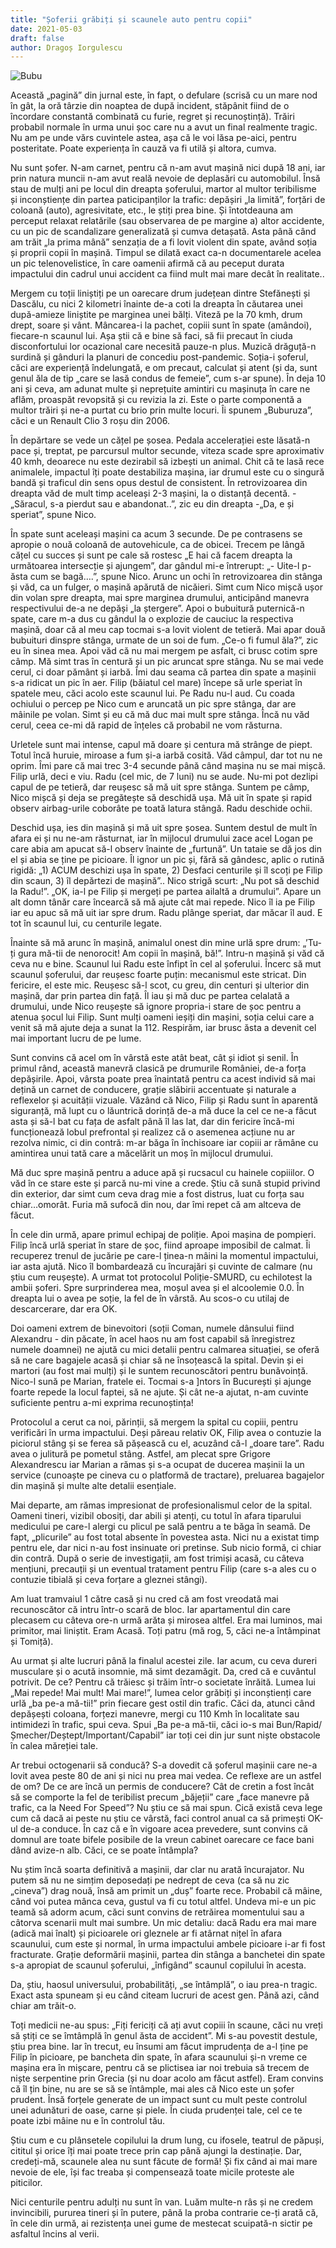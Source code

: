 ```yaml
---
title: "Șoferii grăbiți și scaunele auto pentru copii"
date: 2021-05-03
draft: false
author: Dragoș Iorgulescu
---
```


![Bubu](/images/bubu.jpg)

Această „pagină” din jurnal este, în fapt, o defulare (scrisă cu un mare nod în gât, la oră târzie din noaptea de după incident, stăpânit fiind de o încordare constantă combinată cu furie, regret și recunoștință). Trăiri probabil normale în urma unui șoc care nu a avut un final realmente tragic. Nu am pe unde vărs cuvintele astea, așa că le voi lăsa pe-aici, pentru posteritate. Poate experiența în cauză va fi utilă și altora, cumva.

Nu sunt șofer. N-am carnet, pentru că n-am avut mașină nici după 18 ani, iar prin natura muncii n-am avut reală nevoie de deplasări cu automobilul. Însă stau de mulți ani pe locul din dreapta șoferului, martor al multor teribilisme și inconștiențe din partea paticipanților la trafic: depășiri „la limită”, forțări de coloană (auto), agresivitate, etc., le știți prea bine. Și întotdeauna am perceput relaxat relatările (sau observarea de pe margine a) altor accidente, cu un pic de scandalizare generalizată și cumva detașată. Asta până când am trăit „la prima mână” senzația de a fi lovit violent din spate, având soția și proprii copii în mașină. Timpul se dilată exact ca-n documentarele acelea un pic telenovelistice, în care oamenii afirmă că au peceput durata impactului din cadrul unui accident ca fiind mult mai mare decât în realitate..

Mergem cu toții liniștiți pe un oarecare drum județean dintre Stefănești și Dascălu, cu nici 2 kilometri înainte de-a coti la dreapta în căutarea unei după-amieze liniștite pe marginea unei bălți. Viteză pe la 70 kmh, drum drept, soare și vânt. Mâncarea-i la pachet, copiii sunt în spate (amândoi), fiecare-n scaunul lui. Așa știi că e bine să faci, să fii precaut în ciuda disconfortului lor ocazional care necesită pauze-n plus. Muzică drăguță-n surdină și gânduri la planuri de concediu post-pandemic. Soția-i șoferul, căci are experiență îndelungată, e om precaut, calculat și atent (și da, sunt genul ăla de tip „care se lasă condus de femeie”, cum s-ar spune). În deja 10 ani și ceva, am adunat multe și neprețuite amintiri cu mașinuța în care ne aflăm, proaspăt revopsită și cu revizia la zi. Este o parte componentă a multor trăiri și ne-a purtat cu brio prin multe locuri. Îi spunem „Buburuza”, căci e un Renault Clio 3 roșu din 2006.

În depărtare se vede un cățel pe șosea. Pedala accelerației este lăsată-n pace și, treptat, pe parcursul multor secunde, viteza scade spre aproximativ 40 kmh, deoarece nu este dezirabil să izbești un animal. Chit că te lasă rece animalele, impactul îți poate destabiliza mașina, iar drumul este cu o singură bandă și traficul din sens opus destul de consistent. În retrovizoarea din dreapta văd de mult timp aceleași 2-3 mașini, la o distanță decentă.
-„Săracul, s-a pierdut sau e abandonat..”, zic eu din dreapta
-„Da, e și speriat”, spune Nico.

În spate sunt aceleași mașini ca acum 3 secunde. De pe contrasens se apropie o nouă coloană de autovehicule, ca de obicei. Trecem pe lângă cățel cu succes și sunt pe cale să rostesc „E hai că facem dreapta la următoarea intersecție și ajungem”, dar gândul mi-e întrerupt: „- Uite-l p-ăsta cum se bagă….”, spune Nico. Arunc un ochi în retrovizoarea din stânga și văd, ca un fulger, o mașină apărută de nicăieri. Simt cum Nico mișcă ușor din volan spre dreapta, mai spre marginea drumului, anticipând manevra respectivului de-a ne depăși „la ștergere”. Apoi o bubuitură puternică-n spate, care m-a dus cu gândul la o explozie de cauciuc la respectiva mașină, doar că al meu cap tocmai s-a lovit violent de tetieră. Mai apar două bubuituri dinspre stânga, urmate de un soi de fum. „Ce-o fi fumul ăla?”, zic eu în sinea mea. Apoi văd că nu mai mergem pe asfalt, ci brusc cotim spre câmp. Mă simt tras în centură și un pic aruncat spre stânga. Nu se mai vede cerul, ci doar pământ și iarbă. Îmi dau seama că partea din spate a mașinii s-a ridicat un pic în aer. Filip (băiatul cel mare) începe să urle speriat în spatele meu, căci acolo este scaunul lui. Pe Radu nu-l aud. Cu coada ochiului o percep pe Nico cum e aruncată un pic spre stânga, dar are mâinile pe volan. Simt și eu că mă duc mai mult spre stânga. Încă nu văd cerul, ceea ce-mi dă rapid de înțeles că probabil ne vom răsturna.

Urletele sunt mai intense, capul mă doare și centura mă strânge de piept. Totul încă huruie, miroase a fum și-a iarbă cosită. Văd câmpul, dar tot nu ne oprim. Îmi pare că mai trec 3-4 secunde până când mașina nu se mai mișcă. Filip urlă, deci e viu. Radu (cel mic, de 7 luni) nu se aude. Nu-mi pot dezlipi capul de pe tetieră, dar reușesc să mă uit spre stânga. Suntem pe câmp, Nico mișcă și deja se pregătește să deschidă ușa. Mă uit în spate și rapid observ airbag-urile coborâte pe toată latura stângă. Radu deschide ochii.

Deschid ușa, ies din mașină și mă uit spre șosea. Suntem destul de mult în afara ei și nu ne-am răsturnat, iar în mijlocul drumului zace acel Logan pe care abia am apucat să-l observ înainte de „furtună”. Un tataie se dă jos din el și abia se ține pe picioare. Îl ignor un pic și, fără să gândesc, aplic o rutină rigidă: „1) ACUM deschizi ușa în spate, 2) Desfaci centurile și îl scoți pe Filip din scaun, 3) îl depărtezi de mașină”.. Nico strigă scurt: „Nu pot să deschid la Radu!”. „OK, ia-l pe Filip și mergeți pe partea ailaltă a drumului”. Apare un alt domn tânăr care încearcă să mă ajute cât mai repede. Nico îl ia pe Filip iar eu apuc să mă uit iar spre drum. Radu plânge speriat, dar măcar îl aud. E tot în scaunul lui, cu centurile legate.

Înainte să mă arunc în mașină, animalul onest din mine urlă spre drum: „’Tu-ți gura mă-tii de nenorocit! Am copii în mașină, bă!”. Intru-n mașină și văd că ceva nu e bine. Scaunul lui Radu este înfipt în cel al șoferului. Încerc să mut scaunul șoferului, dar reușesc foarte puțin: mecanismul este stricat. Din fericire, el este mic. Reușesc să-l scot, cu greu, din centuri și ulterior din mașină, dar prin partea din față. Îl iau și mă duc pe partea celalată a drumului, unde Nico reușește să ignore propria-i stare de șoc pentru a atenua șocul lui Filip. Sunt mulți oameni ieșiți din mașini, soția celui care a venit să mă ajute deja a sunat la 112. Respirăm, iar brusc ăsta a devenit cel mai important lucru de pe lume.

Sunt convins că acel om în vârstă este atât beat, cât și idiot și senil. În primul rând, această manevră clasică pe drumurile României, de-a forța depășirile. Apoi, vârsta poate prea înaintată pentru ca acest individ să mai dețină un carnet de conducere, grație slăbirii accentuate și naturale a reflexelor și acuității vizuale. Văzând că Nico, Filip și Radu sunt în aparentă siguranță, mă lupt cu o lăuntrică dorință de-a mă duce la cel ce ne-a făcut asta și să-l bat cu fața de asfalt până îl las lat, dar din fericire încă-mi funcționează lobul prefrontal și realizez că o asemenea acțiune nu ar rezolva nimic, ci din contră: m-ar băga în închisoare iar copiii ar rămâne cu amintirea unui tată care a măcelărit un moș în mijlocul drumului.

Mă duc spre mașină pentru a aduce apă și rucsacul cu hainele copiiilor. O văd în ce stare este și parcă nu-mi vine a crede. Știu că sună stupid privind din exterior, dar simt cum ceva drag mie a fost distrus, luat cu forța sau chiar…omorât. Furia mă sufocă din nou, dar îmi repet că am altceva de făcut.

În cele din urmă, apare primul echipaj de poliție. Apoi mașina de pompieri. Filip încă urlă speriat în stare de șoc, fiind aproape imposibil de calmat. Îi recuperez trenul de jucărie pe care-l ținea-n mâini la momentul impactului, iar asta ajută. Nico îl bombardează cu încurajări și cuvinte de calmare (nu știu cum reușește). A urmat tot protocolul Poliție-SMURD, cu echilotest la ambii șoferi. Spre surprinderea mea, moșul avea și el alcoolemie 0.0. În dreapta lui o avea pe soție, la fel de în vârstă. Au scos-o cu utilaj de descarcerare, dar era OK.

Doi oameni extrem de binevoitori (soții Coman, numele dânsului fiind Alexandru - din păcate, în acel haos nu am fost capabil să înregistrez numele doamnei) ne ajută cu mici detalii pentru calmarea situației, se oferă să ne care bagajele acasă și chiar să ne însoțească la spital. Devin și ei martori (au fost mai mulți) și le suntem recunoscători pentru bunăvoință. Nico-l sună pe Marian, fratele ei. Tocmai s-a ]ntors în București și ajunge foarte repede la locul faptei, să ne ajute. Și cât ne-a ajutat, n-am cuvinte suficiente pentru a-mi exprima recunoștința!

Protocolul a cerut ca noi, părinții, să mergem la spital cu copiii, pentru verificări în urma impactului. Deși păreau relativ OK, Filip avea o contuzie la piciorul stâng și se ferea să pășească cu el, acuzând că-l „doare tare”. Radu avea o julitură pe pometul stâng. Astfel, am plecat spre Grigore Alexandrescu iar Marian a rămas și s-a ocupat de ducerea mașinii la un service (cunoaște pe cineva cu o platformă de tractare), preluarea bagajelor din mașină și multe alte detalii esențiale.

Mai departe, am rămas impresionat de profesionalismul celor de la spital. Oameni tineri, vizibil obosiți, dar abili și atenți, cu totul în afara tiparului medicului pe care-l alergi cu plicul pe sală pentru a te băga în seamă. De fapt, „plicurile” au fost total absente în povestea asta. Nici nu a existat timp pentru ele, dar nici n-au fost insinuate ori pretinse. Sub nicio formă, ci chiar din contră. După o serie de investigații, am fost trimiși acasă, cu câteva mențiuni, precauții și un eventual tratament pentru Filip (care s-a ales cu o contuzie tibială și ceva forțare a gleznei stângi).

Am luat tramvaiul 1 către casă și nu cred că am fost vreodată mai recunoscător că intru într-o scară de bloc. Iar apartamentul din care plecasem cu câteva ore-n urmă arăta și mirosea altfel. Era mai luminos, mai primitor, mai liniștit. Eram Acasă. Toți patru (mă rog, 5, căci ne-a întâmpinat și Tomiță).

Au urmat și alte lucruri până la finalul acestei zile. Iar acum, cu ceva dureri musculare și o acută insomnie, mă simt dezamăgit. Da, cred că e cuvântul potrivit. De ce? Pentru că trăiesc și trăim într-o societate înrăită. Lumea lui „Mai repede! Mai mult! Mai mare!”, lumea celor grăbiți și inconștienți care urlă „ba pe-a mă-tii!” prin fiecare gest ostil din trafic. Căci da, atunci când depășești coloana, forțezi manevre, mergi cu 110 Kmh în localitate sau intimidezi în trafic, spui ceva. Spui „Ba pe-a mă-tii, căci io-s mai Bun/Rapid/Șmecher/Deștept/Important/Capabil” iar toți cei din jur sunt niște obstacole în calea măreției tale.

Ar trebui octogenarii să conducă? S-a dovedit că șoferul mașinii care ne-a lovit avea peste 80 de ani și nici nu prea mai vedea. Ce reflexe are un astfel de om? De ce are încă un permis de conducere? Cât de cretin a fost încât să se comporte la fel de teribilist precum „băjeții” care „face manevre pă trafic, ca la Need For Speed”? Nu știu ce să mai spun. Cică există ceva lege cum că dacă ai peste nu știu ce vârstă, faci control anual ca să primești OK-ul de-a conduce. În caz că e în vigoare acea prevedere, sunt convins că domnul are toate bifele posibile de la vreun cabinet oarecare ce face bani dând avize-n alb. Căci, ce se poate întâmpla?

Nu știm încă soarta definitivă a mașinii, dar clar nu arată încurajator. Nu putem să nu ne simțim deposedați pe nedrept de ceva (ca să nu zic „cineva”) drag nouă, însă am primit un „duș” foarte rece. Probabil că mâine, când voi putea mânca ceva, gustul va fi cu totul altfel. Undeva mi-e un pic teamă să adorm acum, căci sunt convins de retrăirea momentului sau a câtorva scenarii mult mai sumbre. Un mic detaliu: dacă Radu era mai mare (adică mai înalt) și picioarele ori gleznele ar fi atârnat nițel în afara scaunului, cum este și normal, în urma impactului ambele picioare i-ar fi fost fracturate. Grație deformării mașinii, partea din stânga a banchetei din spate s-a apropiat de scaunul șoferului, „înfigând” scaunul copilului în acesta.

Da, știu, haosul universului, probabilități, „se întâmplă”, o iau prea-n tragic. Exact asta spuneam și eu când citeam lucruri de acest gen. Până azi, când chiar am trăit-o.

Toți medicii ne-au spus: „Fiți fericiți că ați avut copiii în scaune, căci nu vreți să știți ce se îmtâmplă în genul ăsta de accident”. Mi s-au povestit destule, știu prea bine. Iar în trecut, eu însumi am făcut imprudența de a-l ține pe Filip în picioare, pe bancheta din spate, în afara scaunului și-n vreme ce mașina era în mișcare, pentru că se plictisea iar noi trebuia să trecem de niște serpentine prin Grecia (și nu doar acolo am făcut astfel). Eram convins că îl țin bine, nu are se să se întâmple, mai ales că Nico este un șofer prudent. Însă forțele generate de un impact sunt cu mult peste controlul unei adunături de oase, carne și piele. În ciuda prudenței tale, cel ce te poate izbi mâine nu e în controlul tău.

Știu cum e cu plânsetele copilului la drum lung, cu ifosele, teatrul de păpuși, cititul și orice îți mai poate trece prin cap până ajungi la destinație. Dar, credeți-mă, scaunele alea nu sunt făcute de formă! Și fix când ai mai mare nevoie de ele, își fac treaba și compensează toate micile proteste ale piticilor.

Nici centurile pentru adulți nu sunt în van. Luăm multe-n râs și ne credem invincibili, pururea tineri și în putere, până la proba contrarie ce-ți arată că, în cele din urmă, ai rezistența unei gume de mestecat scuipată-n sictir pe asfaltul încins al verii.